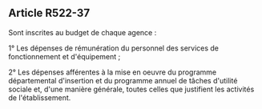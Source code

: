 ## Article R522-37

Sont inscrites au budget de chaque agence :


1° Les dépenses de rémunération du personnel des services de fonctionnement et d'équipement ;

2° Les dépenses afférentes à la mise en oeuvre du programme départemental d'insertion et du programme
annuel de tâches d'utilité sociale et, d'une manière générale, toutes celles que justifient les activités de
l'établissement.


